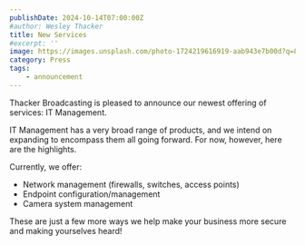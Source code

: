 ```yaml
---
publishDate: 2024-10-14T07:00:00Z
#author: Wesley Thacker
title: New Services
#excerpt: ''
image: https://images.unsplash.com/photo-1724219616919-aab943e7b00d?q=80&w=2670&auto=format&fit=crop&ixlib=rb-4.0.3&ixid=M3wxMjA3fDB8MHxwaG90by1wYWdlfHx8fGVufDB8fHx8fA%3D%3D
category: Press
tags:
    - announcement
---
```


Thacker Broadcasting is pleased to announce our newest offering of services: IT Management.

IT Management has a very broad range of products, and we intend on expanding to encompass them all going forward. For now, however, here are the highlights.

Currently, we offer:
- Network management (firewalls, switches, access points)
- Endpoint configuration/management
- Camera system management

These are just a few more ways we help make your business more secure and making yourselves heard!